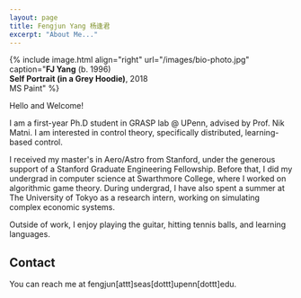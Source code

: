 ```yaml
---
layout: page
title: Fengjun Yang 杨逢君
excerpt: "About Me..."
---
```


{% include image.html
align="right"
url="/images/bio-photo.jpg"
caption="<b>FJ Yang</b> (b. 1996)<br/><b>Self Portrait (in a Grey Hoodie)</b>, 2018<br/>MS Paint"
%}

Hello and Welcome!

I am a first-year Ph.D student in GRASP lab @ UPenn, advised
by Prof. Nik Matni. I am interested in control theory, specifically
distributed, learning-based control.

I received my master's in Aero/Astro from Stanford, under the generous support
of a Stanford Graduate Engineering Fellowship. Before that, I did my undergrad
in computer science at Swarthmore College, where I worked on algorithmic game
theory. During undergrad, I have also spent a summer at The University of Tokyo
as a research intern, working on simulating complex economic systems.

Outside of work, I enjoy playing the guitar, hitting tennis balls, and learning
languages.

## Contact
You can reach me at fengjun[attt]seas[dottt]upenn[dottt]edu.
